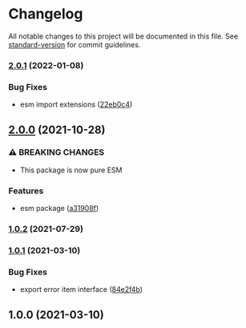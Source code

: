 # Changelog

All notable changes to this project will be documented in this file. See [standard-version](https://github.com/conventional-changelog/standard-version) for commit guidelines.

### [2.0.1](https://github.com/justinlettau/standard-rest-response/compare/v2.0.0...v2.0.1) (2022-01-08)


### Bug Fixes

* esm import extensions ([22eb0c4](https://github.com/justinlettau/standard-rest-response/commit/22eb0c4b409403f17d78fec46d5160c32ed376cd))

## [2.0.0](https://github.com/justinlettau/standard-rest-response/compare/v1.0.2...v2.0.0) (2021-10-28)


### ⚠ BREAKING CHANGES

* This package is now pure ESM

### Features

* esm package ([a31908f](https://github.com/justinlettau/standard-rest-response/commit/a31908f74aea5125aec1c37e305bcdee76aaeccf))

### [1.0.2](https://github.com/justinlettau/standard-rest-response/compare/v1.0.1...v1.0.2) (2021-07-29)

### [1.0.1](https://github.com/justinlettau/standard-rest-response/compare/v1.0.0...v1.0.1) (2021-03-10)


### Bug Fixes

* export error item interface ([84e2f4b](https://github.com/justinlettau/standard-rest-response/commit/84e2f4bac049c3382663a7442365a602b49c613a))

## 1.0.0 (2021-03-10)
